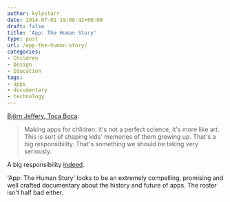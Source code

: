 ```yaml
---
author: kylestarr
date: 2014-07-01 19:08:42+00:00
draft: false
title: 'App: The Human Story'
type: post
url: /app-the-human-story/
categories:
- Children
- Design
- Education
tags:
- apps
- documentary
- technology
---
```


[Björn Jeffery, Toca Boca](https://www.kickstarter.com/projects/appdocu/app-the-human-story):

> Making apps for children: it's not a perfect science, it's more like art. This is sort of shaping kids' memories of them growing up. That's a big responsibility. That's something we should be taking very seriously.

A big responsibility [indeed](https://twitter.com/_kylestarr/status/466586455167758336).

'App: The Human Story' looks to be an extremely compelling, promising and well crafted documentary about the history and future of apps. The roster isn't half bad either.
